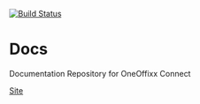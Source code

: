 [![Build Status](https://travis-ci.org/OneOffixx/docs.svg?branch=gh-pages)](https://travis-ci.org/OneOffixx/docs)

# Docs
Documentation Repository for OneOffixx Connect

[Site](http://docs.oneoffixx.com)
